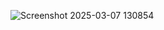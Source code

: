 ![Screenshot 2025-03-07 130854](https://github.com/user-attachments/assets/f59d7ca5-ac94-435c-98fe-428603c62648)
